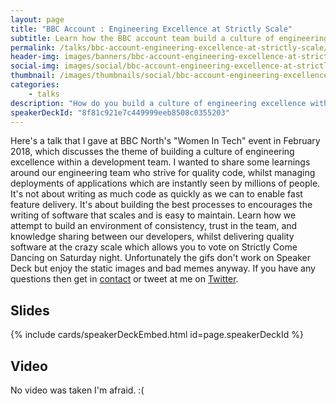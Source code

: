 ```yaml
---
layout: page
title: "BBC Account : Engineering Excellence at Strictly Scale"
subtitle: Learn how the BBC account team build a culture of engineering excellence
permalink: /talks/bbc-account-engineering-excellence-at-strictly-scale/
header-img: images/banners/bbc-account-engineering-excellence-at-strictly-scale.jpg
social-img: images/social/bbc-account-engineering-excellence-at-strictly-scale.jpg
thumbnail: /images/thumbnails/social/bbc-account-engineering-excellence-at-strictly-scale-thumb.jpg
categories:
    - talks
description: "How do you build a culture of engineering excellence within a development team? How does do you ensure code quality for applications that get used by millions of people as soon as they're deployed to your production environment? Learn more in this talk."
speakerDeckId: "8f81c921e7c449999eeb8508c0355203"
---
```


Here's a talk that I gave at BBC North's "Women In Tech" event in February 2018, which discusses the theme of building a culture of engineering excellence within a development team. I wanted to share some learnings around our engineering team who strive for quality code, whilst managing deployments of applications which are instantly seen by millions of people. It's not about writing as much code as quickly as we can to enable fast feature delivery. It's about building the best processes to encourages the writing of software that scales and is easy to maintain. Learn how we attempt to build an environment of consistency, trust in the team, and knowledge sharing between our developers, whilst delivering quality software at the crazy scale which allows you to vote on Strictly Come Dancing on Saturday night. Unfortunately the gifs don't work on Speaker Deck but enjoy the static images and bad memes anyway. If you have any questions then get in [contact](/contact) or tweet at me on [Twitter](https://twitter.com/marclittlemore).

## Slides

{% include cards/speakerDeckEmbed.html id=page.speakerDeckId %}

## Video

No video was taken I'm afraid. :(
